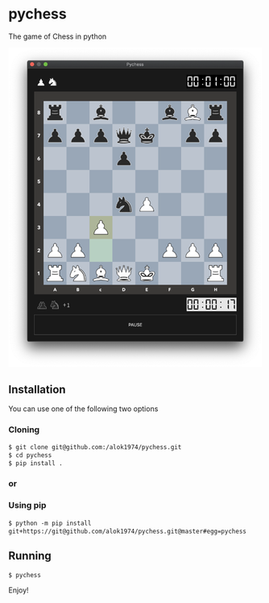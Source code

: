 # pychess

The game of Chess in python

![pychess.png](pychess.png)


## Installation
You can use one of the following two options

### Cloning
```
$ git clone git@github.com:/alok1974/pychess.git
$ cd pychess
$ pip install .
```

### or

### Using pip
```
$ python -m pip install git+https://git@github.com/alok1974/pychess.git@master#egg=pychess
```

## Running
```
$ pychess
```

Enjoy!